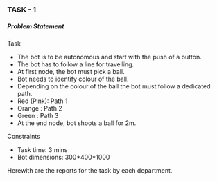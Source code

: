 <h3> TASK - 1 </h3>


<h5> Problem Statement </h5>

<h7> Task </h7>
-  The bot is to be autonomous and start with the push of a button.
-  The bot has to follow a line for travelling.
-  At first node, the bot must pick a ball.
-  Bot needs to identify colour of the ball.
-  Depending on the colour of the ball the bot must follow a dedicated path.
  -  Red (Pink): Path 1
  -  Orange    : Path 2
  -  Green     : Path 3
-  At the end node, bot shoots a ball for 2m.

<h7> Constraints </h7>
-  Task time:      3 mins
-  Bot dimensions:  300\*400\*1000

Herewith are the reports for the task by each department.
